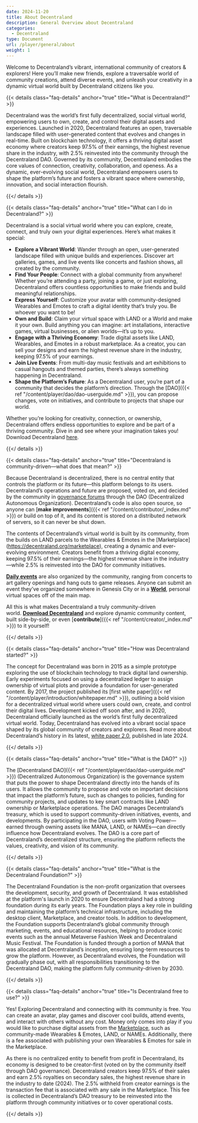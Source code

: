 ```yaml
---
date: 2024-11-20
title: About Decentraland
description: General Overview about Decentraland
categories:
  - Decentraland
type: Document
url: /player/general/about
weight: 1
---
```


Welcome to Decentraland’s vibrant, international community of creators & explorers! Here you’ll make new friends, explore a traversable world of community creations, attend diverse events, and unleash your creativity in a dynamic virtual world built by Decentraland citizens like you.

{{< details class="faq-details" anchor="true" title="What is Decentraland?" >}}

Decentraland was the world’s first fully decentralized, social virtual world, empowering users to own, create, and control their digital assets and experiences. Launched in 2020, Decentraland features an open, traversable landscape filled with user-generated content that evolves and changes in real-time. Built on blockchain technology, it offers a thriving digital asset economy where creators keep 97.5% of their earnings, the highest revenue share in the industry, with 2.5% reinvested into the community through the Decentraland DAO. Governed by its community, Decentraland embodies the core values of connection, creativity, collaboration, and openess. As a dynamic, ever-evolving social world, Decentraland empowers users to shape the platform’s future and fosters a vibrant space where ownership, innovation, and social interaction flourish.

{{</ details >}}

{{< details class="faq-details" anchor="true" title="What can I do in Decentraland?" >}}

Decentraland is a social virtual world where you can explore, create, connect, and truly own your digital experiences. Here’s what makes it special:

- **Explore a Vibrant World**: Wander through an open, user-generated landscape filled with unique builds and experiences. Discover art galleries, games, and live events like concerts and fashion shows, all created by the community.
- **Find Your People**: Connect with a global community from anywhere! Whether you’re attending a party, joining a game, or just exploring, Decentraland offers countless opportunities to make friends and build meaningful relationships.
- **Express Yourself**: Customize your avatar with community-designed Wearables and Emotes to craft a digital identity that’s truly you. Be whoever you want to be!
- **Own and Build**: Claim your virtual space with LAND or a World and make it your own. Build anything you can imagine: art installations, interactive games, virtual businesses, or alien worlds—it’s up to you.
- **Engage with a Thriving Economy**: Trade digital assets like LAND, Wearables, and Emotes in a robust marketplace. As a creator, you can sell your designs and earn the highest revenue share in the industry, keeping 97.5% of your earnings.
- **Join Live Events**: From multi-day music festivals and art exhibitions to casual hangouts and themed parties, there’s always something happening in Decentraland.
- **Shape the Platform’s Future**: As a Decentraland user, you’re part of a community that decides the platform’s direction. Through the [DAO]({{< ref "/content/player/dao/dao-userguide.md" >}}), you can propose changes, vote on initiatives, and contribute to projects that shape our world.

Whether you’re looking for creativity, connection, or ownership, Decentraland offers endless opportunities to explore and be part of a thriving community. Dive in and see where your imagination takes you! Download Decentraland [here](https://decentraland.org/download?utm_org=dcl&utm_source=decentraland&utm_medium=organic&utm_campaign=evergreen&utm_term=generaldocs&utm_content=faq).

{{</ details >}}

{{< details class="faq-details" anchor="true" title="Decentraland is community-driven—what does that mean?" >}}

Because Decentraland is decentralized, there is no central entity that controls the platform or its future—this platform belongs to its users. Decentraland’s operations and future are proposed, voted on, and decided by the community in [governance forums](https://decentraland.org/dao) through the DAO (Decentralized Autonomous Organization). Decentraland’s code is also open source, so anyone can [**make improvements**]({{< ref "/content/contributor/_index.md" >}}) or build on top of it, and its content is stored on a distributed network of servers, so it can never be shut down.

The contents of Decentraland’s virtual world is built by its community, from the builds on LAND parcels to the Wearables & Emotes in the [Marketplace]
(https://decentraland.org/marketplace), creating a dynamic and ever-evolving environment. Creators benefit from a thriving digital economy, keeping 97.5% of their earnings—the highest revenue share in the industry—while 2.5% is reinvested into the DAO for community initiatives.

[**Daily events**](https://events.decentraland.org/) are also organized by the community, ranging from concerts to art gallery openings and hang outs to game releases. Anyone can submit an event they’ve organized somewhere in Genesis City or in a [**World**](https://decentraland.org/blog/announcements/introducing-decentraland-worlds-beta-your-own-3d-space-in-the-metaverse), personal virtual spaces off of the main map.

All this is what makes Decentraland a truly community-driven world. [**Download Decentraland**](https://decentraland.org/download?utm_org=dcl&utm_source=decentraland&utm_medium=organic&utm_campaign=evergreen&utm_term=generaldocs&utm_content=faq) and explore dynamic community content, built side-by-side, or even [**contribute**]({{< ref "/content/creator/_index.md" >}}) to it yourself!

{{</ details >}}

{{< details class="faq-details" anchor="true" title="How was Decentraland started?" >}}

The concept for Decentraland was born in 2015 as a simple prototype exploring the use of blockchain technology to track digital land ownership. Early experiments focused on using a decentralized ledger to assign ownership of virtual plots and provide a foundation for user-generated content. By 2017, the project published its [first white paper]({{< ref "/content/player/introduction/whitepaper.md" >}}), outlining a bold vision for a decentralized virtual world where users could own, create, and control their digital lives.
Development kicked off soon after, and in 2020, Decentraland officially launched as the world’s first fully decentralized virtual world. Today, Decentraland has evolved into a vibrant social space shaped by its global community of creators and explorers.
Read more about Decentraland’s history in its latest, [white paper 2.0](https://decentraland.org/whitepaper2.pdf), published in late 2024.

{{</ details >}}

{{< details class="faq-details" anchor="true" title="What is the DAO?" >}}

The [Decentraland DAO]({{< ref "/content/player/dao/dao-userguide.md" >}}) (Decentralized Autonomous Organization) is the governance system that puts the power to shape Decentraland directly into the hands of its users. It allows the community to propose and vote on important decisions that impact the platform’s future, such as changes to policies, funding for community projects, and updates to key smart contracts like LAND ownership or Marketplace operations.
The DAO manages Decentraland’s treasury, which is used to support community-driven initiatives, events, and developments. By participating in the DAO, users with Voting Power—earned through owning assets like MANA, LAND, or NAMEs—can directly influence how Decentraland evolves.
The DAO is a core part of Decentraland’s decentralized structure, ensuring the platform reflects the values, creativity, and vision of its community.

{{</ details >}}

{{< details class="faq-details" anchor="true" title="What is the Decentraland Foundation?" >}}

The Decentraland Foundation is the non-profit organization that oversees the development, security, and growth of Decentraland. It was established at the platform's launch in 2020 to ensure Decentraland had a strong foundation during its early years. The Foundation plays a key role in building and maintaining the platform’s technical infrastructure, including the desktop client, Marketplace, and creator tools.
In addition to development, the Foundation supports Decentraland’s global community through marketing, events, and educational resources, helping to produce iconic events such as the annual Metaverse Fashion Week and Decentraland Music Festival.
The Foundation is funded through a portion of MANA that was allocated at Decentraland’s inception, ensuring long-term resources to grow the platform. However, as Decentraland evolves, the Foundation will gradually phase out, with all responsibilities transitioning to the Decentraland DAO, making the platform fully community-driven by 2030.

{{</ details >}}

{{< details class="faq-details" anchor="true" title="Is Decentraland free to use?" >}}

Yes! Exploring Decentraland and connecting with its community is free. You can create an avatar, play games and discover cool builds, attend events, and interact with others without any cost. Money only comes into play if you would like to purchase digital assets from the [Marketplace](https://decentraland.org/marketplace), such as community-made Wearables & Emotes, LAND, or NAMEs. Additionally, there is a fee associated with publishing your own Wearables & Emotes for sale in the Marketplace.

As there is no centralized entity to benefit from profit in Decentraland, its economy is designed to be creator-first (voted on by the community itself through DAO governance). Decentraland creators keep 97.5% of their sales and earn 2.5% royalties on secondary sales, the highest revenue share in the industry to date (2024). The 2.5% withheld from creator earnings is the transaction fee that is associated with any sale in the Marketplace. This fee is collected in Decentraland’s DAO treasury to be reinvested into the platform through community initiatives or to cover operational costs.

{{</ details >}}
